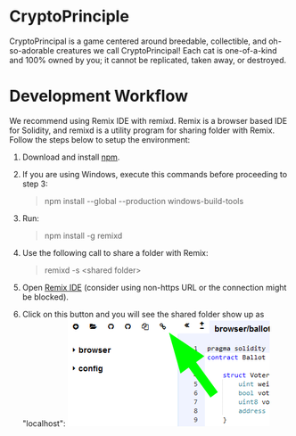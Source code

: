 # CryptoPrinciple

CryptoPrincipal is a game centered around breedable, collectible, and oh-so-adorable creatures we call CryptoPrincipal! Each cat is one-of-a-kind and 100% owned by you; it cannot be replicated, taken away, or destroyed.

# Development Workflow

We recommend using Remix IDE with remixd. Remix is a browser based IDE for Solidity, and remixd is a utility program for sharing folder with Remix. Follow the steps below to setup the environment:

1. Download and install [npm](https://nodejs.org/en/download/).
2. If you are using Windows, execute this commands before proceeding to step 3:

   > npm install --global --production windows-build-tools

3. Run:

   > npm install -g remixd

4. Use the following call to share a folder with Remix:

   > remixd -s \<shared folder\>

5. Open [Remix IDE](http://remix.ethereum.org/) (consider using non-https URL or the connection might be blocked).

6. Click on this button and you will see the shared folder show up as "localhost":
   ![button](./image/readme_remix_ide.png)

